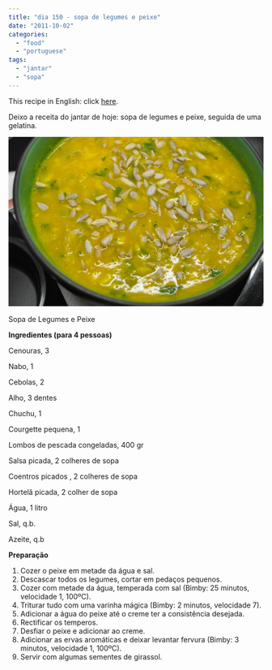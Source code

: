 ```yaml
---
title: "dia 150 - sopa de legumes e peixe"
date: "2011-10-02"
categories: 
  - "food"
  - "portuguese"
tags: 
  - "jantar"
  - "sopa"
---
```


This recipe in English: click [here](http://translate.google.pt/translate?hl=pt-PT&sl=pt&tl=en&u=http%3A%2F%2Fcozinhadecaverna.blogspot.com%2F2011%2F10%2Fdia-150-sopa-de-legumes-e-peixe.html%3Fv%3D0).

  

Deixo a receita do jantar de hoje: sopa de legumes e peixe, seguida de uma gelatina.

  

[![](images/DSC_1744.jpg)](http://3.bp.blogspot.com/-qeT3SUNdNvk/TojEppj8QBI/AAAAAAAAEYQ/WygOuvLFP6w/s1600/DSC_1744.jpg)

  

Sopa de Legumes e Peixe

**Ingredientes (para 4 pessoas)**

Cenouras, 3

Nabo, 1

Cebolas, 2

Alho, 3 dentes

Chuchu, 1

Courgette pequena, 1

Lombos de pescada congeladas, 400 gr

Salsa picada, 2 colheres de sopa

Coentros picados , 2 colheres de sopa

Hortelã picada, 2 colher de sopa

Água, 1 litro

Sal, q.b.

Azeite, q.b

  

**Preparação**

1. Cozer o peixe em metade da água e sal.
2. Descascar todos os legumes, cortar em pedaços pequenos.
3. Cozer com metade da água, temperada com sal (Bimby: 25 minutos, velocidade 1, 100ºC). 
4. Triturar tudo com uma varinha mágica (Bimby: 2 minutos, velocidade 7).
5. Adicionar a água do peixe até o creme ter a consistência desejada. 
6. Rectificar os temperos.
7. Desfiar o peixe e adicionar ao creme.
8. Adicionar as ervas aromáticas e deixar levantar fervura (Bimby: 3 minutos, velocidade 1, 100ºC).
9. Servir com algumas sementes de girassol.
